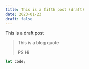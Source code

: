 ```yaml
---
title: This is a fifth post (draft)
date: 2023-01-23
draft: false
---
```


This is a draft post

> This is a blog quote
>
> PS Hi

```javascript
let code;
```
